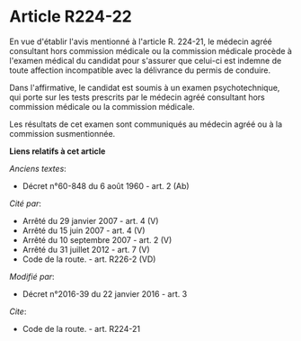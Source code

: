 # Article R224-22

En vue d'établir l'avis mentionné à l'article R. 224-21, le médecin agréé consultant hors commission médicale ou la
commission médicale procède à l'examen médical du candidat pour s'assurer que celui-ci est indemne de toute affection
incompatible avec la délivrance du permis de conduire. 

Dans l'affirmative, le candidat est soumis à un examen psychotechnique, qui porte sur les tests prescrits par le médecin
agréé consultant hors commission médicale ou la commission médicale. 

Les résultats de cet examen sont communiqués au médecin agréé ou à la commission susmentionnée.

**Liens relatifs à cet article**

_Anciens textes_:

  - Décret n°60-848 du 6 août 1960 - art. 2 (Ab)

_Cité par_:

  - Arrêté du 29 janvier 2007 - art. 4 (V)
  - Arrêté du 15 juin 2007 - art. 4 (V)
  - Arrêté du 10 septembre 2007 - art. 2 (V)
  - Arrêté du 31 juillet 2012 - art. 7 (V)
  - Code de la route. - art. R226-2 (VD)

_Modifié par_:

  - Décret n°2016-39 du 22 janvier 2016 - art. 3

_Cite_:

  - Code de la route. - art. R224-21
